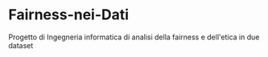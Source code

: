 # Fairness-nei-Dati
Progetto di Ingegneria informatica di analisi della fairness e dell'etica in due dataset
